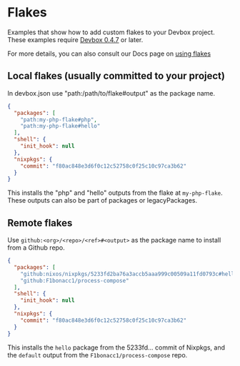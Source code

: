 # Flakes

Examples that show how to add custom flakes to your Devbox project. These examples require [Devbox 0.4.7](https://www.jetpack.io/blog/devbox-0-4-7/) or later.

For more details, you can also consult our Docs page on [using flakes](https://www.jetpack.io/devbox/docs/guides/using_flakes/)

## Local flakes (usually committed to your project)

In devbox.json use "path:/path/to/flake#output" as the package name.

```json
{
  "packages": [
    "path:my-php-flake#php",
    "path:my-php-flake#hello"
  ],
  "shell": {
    "init_hook": null
  },
  "nixpkgs": {
    "commit": "f80ac848e3d6f0c12c52758c0f25c10c97ca3b62"
  }
}
```

This installs the "php" and "hello" outputs from the flake at `my-php-flake`. These outputs can also be part of packages or legacyPackages.

## Remote flakes

Use `github:<org>/<repo>/<ref>#<output>` as the package name to install from a Github repo.

```json
{
  "packages": [
    "github:nixos/nixpkgs/5233fd2ba76a3accb5aaa999c00509a11fd0793c#hello",
    "github:F1bonacc1/process-compose"
  ],
  "shell": {
    "init_hook": null
  },
  "nixpkgs": {
    "commit": "f80ac848e3d6f0c12c52758c0f25c10c97ca3b62"
  }
}
```

This installs the `hello` package from the 5233fd... commit of Nixpkgs, and the `default` output from the `F1bonacc1/process-compose` repo.
